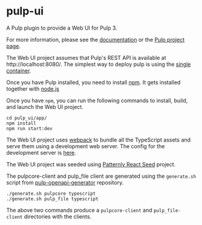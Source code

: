 # pulp-ui

A Pulp plugin to provide a Web UI for Pulp 3.

For more information, please see the [documentation](docs/index.rst) or the [Pulp project page](https://pulpproject.org/).


The Web UI project assumes that Pulp's REST API is available at http://localhost:8080/. The simplest way to deploy pulp is
using the [single container](https://pulpproject.org/pulp-in-one-container/).

Once you have Pulp installed, you need to install [npm](https://www.npmjs.com/get-npm). It gets installed together with
[node.js](https://nodejs.org/en/download/)

Once you have `npm`, you can run the following commands to install, build, and launch the Web UI project.

    cd pulp_ui/app/
    npm install
    npm run start:dev

The Web UI project uses [webpack](https://webpack.js.org/concepts/) to bundle all the TypeScript assets and serve them
using a development web server. The config for the development server is [here](pulp_ui/app/webpack.dev.js).

The Web UI project was seeded using [Patternly React Seed](https://github.com/patternfly/patternfly-react-seed) project.

The pulpcore-client and pulp_file client are generated using the ``generate.sh`` script from 
[pulp-openapi-generator](https://github.com/pulp/pulp-openapi-generator) repository.

    ./generate.sh pulpcore typescript
    ./generate.sh pulp_file typescript

The above two commands produce a ``pulpcore-client`` and ``pulp_file-client`` directories with the clients.
